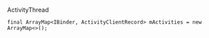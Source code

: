 


ActivityThread

    final ArrayMap<IBinder, ActivityClientRecord> mActivities = new ArrayMap<>();
